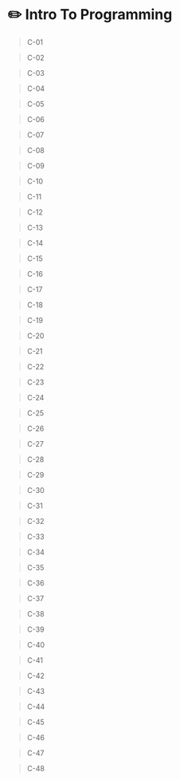 # ✏️ Intro To Programming
>C-01

>C-02

>C-03

>C-04
  
>C-05
   
>C-06
   
>C-07
   
>C-08
   
>C-09
   
>C-10
   
>C-11
   
>C-12
   
>C-13
   
>C-14
   
>C-15
   
>C-16
   
>C-17
   
>C-18
   
>C-19
   
>C-20
   
>C-21
   
>C-22
   
>C-23
   
>C-24
   
>C-25
   
>C-26
   
>C-27
   
>C-28
   
>C-29
   
>C-30
   
>C-31
   
>C-32
   
>C-33
   
>C-34
   
>C-35
   
>C-36
   
>C-37
   
>C-38
   
>C-39
   
>C-40
   
>C-41
   
>C-42
   
>C-43
   
>C-44
   
>C-45
   
>C-46
   
>C-47
   
>C-48
